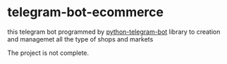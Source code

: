 # telegram-bot-ecommerce
this telegram bot programmed by [python-telegram-bot](https://github.com/python-telegram-bot/python-telegram-bot) library to creation and managemet all the type of shops and markets

The project is not complete.

